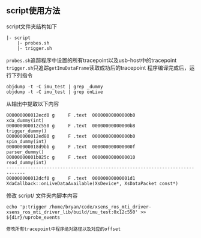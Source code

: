 ## script使用方法
script文件夹结构如下
```
|- script
	|- probes.sh
	|- trigger.sh
```
`probes.sh`追踪程序中设置的所有tracepoint以及usb-host中的tracepoint
`trigger.sh`只追踪`getImuDataFrame`读取成功后的tracepoint
程序编译完成后，运行下列指令
```shell
objdump -t -C imu_test | grep _dummy
objdump -t -C imu_test | grep onLive
```
从输出中提取以下内容
```
000000000012ecd0 g     F .text	00000000000000b0              xda_dummy(int)
000000000012c550 g     F .text	00000000000000b8              trigger_dummy()
000000000012ed80 g     F .text	00000000000000b0              spin_dummy(int)
000000000018d9bb g     F .text	000000000000000f              parser_dummy()
00000000001b025c g     F .text	0000000000000010              read_dummy(int)
-----------------------------------------------------------------------------
000000000012dcf0 g     F .text	00000000000001d1              XdaCallback::onLiveDataAvailable(XsDevice*, XsDataPacket const*)

```
修改 script/ 文件夹内脚本内容
```shell
echo 'p:trigger /home/bryan/code/xsens_ros_mti_driver-xsens_ros_mti_driver_lib/build/imu_test:0x12c550' >> ${dir}/uprobe_events

修改所有tracepoint中程序绝对路径以及对应的offset
```
